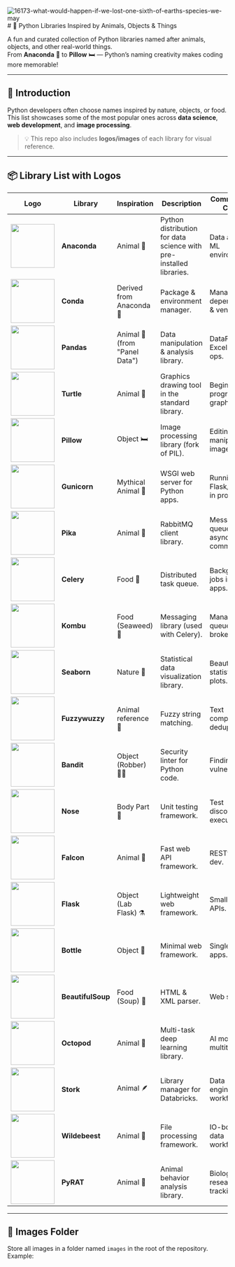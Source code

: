 ![16173-what-would-happen-if-we-lost-one-sixth-of-earths-species-we-may](https://github.com/user-attachments/assets/df00cb59-2d03-40e3-9783-d0fc44890c33)# 🐍 Python Libraries Inspired by Animals, Objects & Things

A fun and curated collection of Python libraries named after animals, objects, and other real-world things.  
From **Anaconda** 🐍 to **Pillow** 🛏️ — Python’s naming creativity makes coding more memorable!

---

## 📖 Introduction
Python developers often choose names inspired by nature, objects, or food.  
This list showcases some of the most popular ones across **data science**, **web development**, and **image processing**.

> 💡 This repo also includes **logos/images** of each library for visual reference.

---

## 📦 Library List with Logos

| Logo | Library | Inspiration | Description | Common Use Cases |
|------|---------|-------------|-------------|------------------|
| <img src="https://tse2.mm.bing.net/th/id/OIP.U4_YW2I443Modrtb8Hu_IAHaE5?rs=1&pid=ImgDetMain" width="100"> | **Anaconda** | Animal 🐍 | Python distribution for data science with pre-installed libraries. | Data analysis, ML environments. |
| <img src="https://tse3.mm.bing.net/th/id/OIP.Ysfee5U6yBjGOYd3jiyPLAHaFK?rs=1&pid=ImgDetMain" width="100"> | **Conda** | Derived from Anaconda 🐍 | Package & environment manager. | Managing dependencies & venvs. |
| <img src="https://wallup.net/wp-content/uploads/2019/09/364430-panda-pandas-baer-bears-baby-cute-1.jpg" width="100"> | **Pandas** | Animal 🐼 (from "Panel Data") | Data manipulation & analysis library. | DataFrames, Excel-like ops. |
| <img src="https://tse1.explicit.bing.net/th/id/OIP.lPlONqu1vHwOGDUh3605oAHaFj?rs=1&pid=ImgDetMain" width="100"> | **Turtle** | Animal 🐢 | Graphics drawing tool in the standard library. | Beginner programming, graphics. |
| <img src="https://montecarlorewards.com/wp-content/uploads/2020/06/Monte-Carlo-Inns-Pillow-600x600.jpg" width="100"> | **Pillow** | Object 🛏️ | Image processing library (fork of PIL). | Editing & manipulating images. |
| <img src="https://images.creativefabrica.com/products/previews/2024/04/25/jUliKm4gu/2faKQLdWDAosbuUs9MpEqctgKCv-mobile.jpg" width="100"> | **Gunicorn** | Mythical Animal 🦄 | WSGI web server for Python apps. | Running Flask/Django in prod. |
| <img src="https://wallpaperbat.com/img/16173-what-would-happen-if-we-lost-one-sixth-of-earths-species-we-may.jpg" width="100"> | **Pika** | Animal 🐇 | RabbitMQ client library. | Messaging queues & async comms. |
| <img src="https://tse1.mm.bing.net/th/id/OIP.y-8LTJtTAHtyBtwd0UrtDgHaGa?rs=1&pid=ImgDetMain" width="100"> | **Celery** | Food 🌿 | Distributed task queue. | Background jobs in web apps. |
| <img src="https://th.bing.com/th/id/OIP.SfZvIX9dFK_q8sy4duaE2AHaFj?rs=1&pid=ImgDetMain" width="100"> | **Kombu** | Food (Seaweed) 🌊 | Messaging library (used with Celery). | Managing queues & brokers. |
| <img src="https://tse3.mm.bing.net/th/id/OIP.iJbEyBJE25whTlMSyTtHdwHaHa?rs=1&pid=ImgDetMain" width="100"> | **Seaborn** | Nature 🌊 | Statistical data visualization library. | Beautiful statistical plots. |
| <img src="https://i.pinimg.com/originals/f3/e4/b1/f3e4b195fb26e646270a605374106554.jpg" width="100"> | **Fuzzywuzzy** | Animal reference 🐻 | Fuzzy string matching. | Text comparison & deduplication. |
| <img src="https://png.pngtree.com/png-clipart/20230510/original/pngtree-bandits-mascot-logo-png-image_9157124.png" width="100"> | **Bandit** | Object (Robber) 🏴‍☠️ | Security linter for Python code. | Finding vulnerabilities. |
| <img src="https://static.vecteezy.com/system/resources/previews/024/350/401/original/human-nose-colorful-line-art-isolated-illustration-vector.jpg" width="100"> | **Nose** | Body Part 👃 | Unit testing framework. | Test discovery & execution. |
| <img src="https://abcbirds.org/wp-content/uploads/2019/08/BOTW-Facebook_Peregrine-Falcon.jpg" width="100"> | **Falcon** | Animal 🦅 | Fast web API framework. | RESTful API dev. |
| <img src="https://5.imimg.com/data5/GB/NO/MY-12051470/conical-flask-500x500.jpg" width="100"> | **Flask** | Object (Lab Flask) ⚗️ | Lightweight web framework. | Small apps & APIs. |
| <img src="https://static.vecteezy.com/system/resources/previews/027/291/807/original/a-plastic-bottle-of-water-on-a-transparent-background-free-png.png" width="100"> | **Bottle** | Object 🍾 | Minimal web framework. | Single-file apps. |
| <img src="https://tse4.mm.bing.net/th/id/OIP.XSZNLKZ8yzcNLnAvNZcxLwHaHa?rs=1&pid=ImgDetMain" width="100"> | **BeautifulSoup** | Food (Soup) 🍲 | HTML & XML parser. | Web scraping. |
| <img src="https://images.ctfassets.net/cnu0m8re1exe/2sNonMDn3I7fQNcTox4Ryy/f57e55786af600a133b7686eb77c2575/Octopod.jpg?w=650&h=433&fit=fill" width="100"> | **Octopod** | Animal 🐙 | Multi-task deep learning library. | AI model multitasking. |
| <img src="https://media.istockphoto.com/id/1069149150/photo/single-white-stork-bird-on-a-grassy-meadow.jpg?s=612x612&w=0&k=20&c=ZjhCI8KQxQJNozKuQrGVkciYRhwdysr-_l5P6pijh-w=" width="100"> | **Stork** | Animal 🪶 | Library manager for Databricks. | Data engineering workflows. |
| <img src="https://tse1.explicit.bing.net/th/id/OIP.veK49VSYz6xtNr59beMUbQHaE8?rs=1&pid=ImgDetMain" width="100"> | **Wildebeest** | Animal 🐃 | File processing framework. | IO-bound data workflows. |
| <img src="https://th.bing.com/th/id/OIP.mQBu0tPLrgsB_gRTo7ruDgAAAA?rs=1&pid=ImgDetMain" width="100"> | **PyRAT** | Animal 🐀 | Animal behavior analysis library. | Biology research tracking. |

---

## 📂 Images Folder
Store all images in a folder named `images` in the root of the repository.  
Example:

